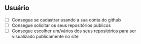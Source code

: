 ## Usuário
- [ ] Consegue se cadastrar usando a sua conta do github
- [ ] Consegue solicitar os seus repositórios publicos
- [ ] Consegue escolher um/vários dos seus repositórios para ser visualizado publicamente no site 